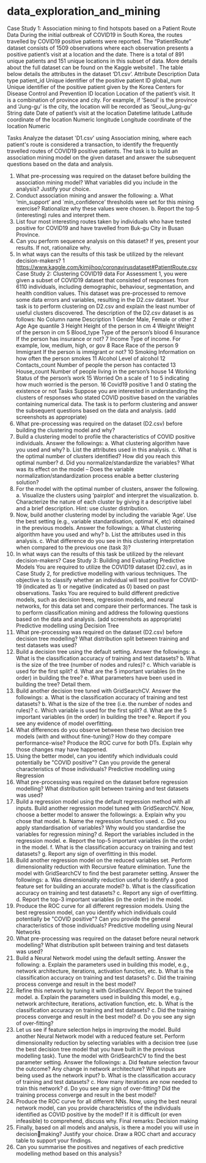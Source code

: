 # data_exploration_and_mining
Case Study 1: Association mining to find hotspots based on a Patient Route 
Data 
During the initial outbreak of COVID19 in South Korea, the routes travelled by COVID19 
positive patients were reported. The “PatientRoute” dataset consists of 1509 observations where 
each observation presents a positive patient’s visit at a location and the date. There is a total of 
891 unique patients and 151 unique locations in this subset of data. More details about the full 
dataset can be found on the Kaggle website1
. The table below details the attributes in the dataset 
‘D1.csv’. 
Attribute Description Data type
patient_id Unique identifier of the positive patient ID
global_num Unique identifier of the positive patient given by the 
Korea Centers for Disease Control and Prevention
ID
location Location of the patient’s visit. It is a combination of 
province and city. For example, if ‘Seoul’ is the 
province and ‘Jung-gu’ is the city, the location will 
be recorded as ‘Seoul_Jung-gu’
String
date Date of patient’s visit at the location Datetime
latitude Latitude coordinate of the location Numeric
longitude Longitude coordinate of the location Numeric
 
Tasks
Analyze the dataset 'D1.csv' using Association mining, where each patient's route is considered 
a transaction, to identify the frequently travelled routes of COVID19 positive patients. The task
is to build an association mining model on the given dataset and answer the subsequent 
questions based on the data and analysis.
1. What pre-processing was required on the dataset before building the association mining 
model? What variables did you include in the analysis? Justify your choice.
2. Conduct association mining and answer the following:
a. What ‘min_support’ and `min_confidence’ thresholds were set for this mining 
exercise? Rationalize why these values were chosen. 
b. Report the top-5 (interesting) rules and interpret them.
3. List four most interesting routes taken by individuals who have tested positive for 
COVID19 and have travelled from Buk-gu City in Busan Province. 
4. Can you perform sequence analysis on this dataset? If yes, present your results. If not, 
rationalize why.
5. In what ways can the results of this task be utilized by the relevant decision-makers?
1
 https://www.kaggle.com/kimjihoo/coronavirusdataset#PatientRoute.csv
Case Study 2: Clustering COVID19 data 
For Assessment 1, you were given a subset of COVID19 dataset that consisted of responses 
from 6110 individuals, including demographic, behaviour, segmentation, and health condition
values. This dataset was pre-processed to remove some data errors and variables, resulting in 
the D2.csv dataset. Your task is to perform clustering on D2.csv and explain the least number 
of useful clusters discovered. 
The description of the D2.csv dataset is as follows:
No Column name Description 
1 Gender Male, Female or other 
2 Age Age quantile 
3 Height Height of the person in cm 
4 Weight Weight of the person in cm 
5 Blood_type Type of the person’s blood 
6 Insurance If the person has insurance or not? 
7 Income Type of income. For example, low, medium, high, or gov 
8 Race Race of the person 
9 Immigrant If the person is immigrant or not? 
10 Smoking Information on how often the person smokes 
11 Alcohol Level of alcohol
12 Contacts_count Number of people the person has contacted 
13 House_count Number of people living in the person’s house 
14 Working Status of the person’s work 
15 Worried On a scale of 1 to 5 indicating how much worried is the person.
16 Covid19 positive 1 and 0 stating the existence or not 
Tasks
Suppose you are interested in understanding the clusters of responses who stated COVID 
positive based on the variables containing numerical data. The task is to perform clustering
and answer the subsequent questions based on the data and analysis. (add screenshots as 
appropriate) 
1. What pre-processing was required on the dataset (D2.csv) before building the clustering 
model and why? 
2. Build a clustering model to profile the characteristics of COVID positive individuals. 
Answer the followings: 
a. What clustering algorithm have you used and why? 
b. List the attributes used in this analysis.
c. What is the optimal number of clusters identified? How did you reach this 
optimal number?
d. Did you normalize/standardize the variables? What was its effect on the model – 
Does the variable normalization/standardization process enable a better clustering 
solution? 
3. For the model with the optimal number of clusters, answer the following.
a. Visualize the clusters using ‘pairplot’ and interpret the visualization.
b. Characterize the nature of each cluster by giving it a descriptive label and a brief 
description. Hint: use cluster distribution.
4. Now, build another clustering model by including the variable ‘Age’.
Use the best setting (e.g., variable standardisation, optimal K, etc) obtained in the 
previous models. Answer the followings:
a. What clustering algorithm have you used and why?
b. List the attributes used in this analysis.
c. What difference do you see in this clustering interpretation when compared to the 
previous one (task 3)?
5. In what ways can the results of this task be utilized by the relevant decision-makers?
Case Study 3: Building and Evaluating Predictive Models
You are required to utilize the COVID19 dataset (D2.csv), as in Case Study 2, for predictive 
modelling with various techniques. The objective is to classify whether an individual will test 
positive for COVID-19 (indicated as 1) or negative (indicated as 0) based on past observations.
Tasks
You are required to build different predictive models, such as decision trees, regression models, 
and neural networks, for this data set and compare their performances. The task is to perform 
classification mining and address the following questions based on the data and analysis. (add 
screenshots as appropriate)
Predictive modelling using Decision Tree
1. What pre-processing was required on the dataset (D2.csv) before decision tree 
modelling? What distribution split between training and test datasets was used? 
2. Build a decision tree using the default setting. Answer the followings: 
a. What is the classification accuracy of training and test datasets?
b. What is the size of the tree (number of nodes and rules)?
c. Which variable is used for the first split?
d. What are the 5 important variables (in the order) in building the tree?
e. What parameters have been used in building the tree? Detail them.
3. Build another decision tree tuned with GridSearchCV. Answer the followings: 
a. What is the classification accuracy of training and test datasets?
b. What is the size of the tree (i.e. the number of nodes and rules)?
c. Which variable is used for the first split?
d. What are the 5 important variables (in the order) in building the tree?
e. Report if you see any evidence of model overfitting.
4. What differences do you observe between these two decision tree models (with and 
without fine-tuning)? How do they compare performance-wise? Produce the ROC 
curve for both DTs. Explain why those changes may have happened.
5. Using the better model, can you identify which individuals could potentially be 
"COVID positive"? Can you provide the general characteristics of those individuals? 
Predictive modelling using Regression
1. What pre-processing was required on the dataset before regression modelling? What 
distribution split between training and test datasets was used? 
2. Build a regression model using the default regression method with all inputs. Build 
another regression model tuned with GridSearchCV. Now, choose a better model to 
answer the followings:
a. Explain why you chose that model.
b. Name the regression function used.
c. Did you apply standardisation of variables? Why would you standardise the 
variables for regression mining?
d. Report the variables included in the regression model.
e. Report the top-5 important variables (in the order) in the model.
f. What is the classification accuracy on training and test datasets?
g. Report any sign of overfitting in this model.
3. Build another regression model on the reduced variables set. Perform dimensionality
reduction with Recursive feature elimination. Tune the model with GridSearchCV to 
find the best parameter setting. Answer the followings:
a. Was dimensionality reduction useful to identify a good feature set for building an
accurate model?
b. What is the classification accuracy on training and test datasets?
c. Report any sign of overfitting.
d. Report the top-3 important variables (in the order) in the model.
4. Produce the ROC curve for all different regression models. Using the best regression 
model, can you identify which individuals could potentially be "COVID positive"? 
Can you provide the general characteristics of those individuals?
Predictive modelling using Neural Networks
1. What pre-processing was required on the dataset before neural network modelling? 
What distribution split between training and test datasets was used?
2. Build a Neural Network model using the default setting. Answer the following:
a. Explain the parameters used in building this model, e.g., network
architecture, iterations, activation function, etc.
b. What is the classification accuracy on training and test datasets?
c. Did the training process converge and result in the best model?
3. Refine this network by tuning it with GridSearchCV. Report the trained model.
a. Explain the parameters used in building this model, e.g., network
architecture, iterations, activation function, etc.
b. What is the classification accuracy on training and test datasets?
c. Did the training process converge and result in the best model?
d. Do you see any sign of over-fitting?
4. Let us see if feature selection helps in improving the model. Build another Neural 
Network model with a reduced feature set. Perform dimensionality reduction by 
selecting variables with a decision tree (use the best decision tree model that you have
built in the previous modelling task). Tune the model with GridSearchCV to find the 
best parameter setting. Answer the followings:
a. Did feature selection favour the outcome? Any change in network 
architecture? What inputs are being used as the network input?
b. What is the classification accuracy of training and test datasets?
c. How many iterations are now needed to train this network?
d. Do you see any sign of over-fitting? Did the training process converge and 
result in the best model?
5. Produce the ROC curve for all different NNs. Now, using the best neural network 
model, can you provide characteristics of the individuals identified as COVID positive
by the model? If it is difficult (or even infeasible) to comprehend, discuss why.
Final remarks: Decision making
1. Finally, based on all models and analysis, is there a model you will use in decisionmaking? Justify your choice. Draw a ROC chart and accuracy table to support your 
findings.
2. Can you summarise the positives and negatives of each predictive modelling method 
based on this analysis?
